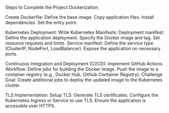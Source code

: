 Steps to Complete the Project
Dockerization:

Create Dockerfile:
Define the base image.
Copy application files.
Install dependencies.
Set the entry point.

Kubernetes Deployment:
Write Kubernetes Manifests:
Deployment manifest:
Define the application deployment.
Specify the Docker image and tag.
Set resource requests and limits.
Service manifest:
Define the service type (ClusterIP, NodePort, LoadBalancer).
Expose the application on necessary ports.

Continuous Integration and Deployment (CI/CD):
Implement GitHub Actions Workflow:
Define jobs for building the Docker image.
Push the image to a container registry (e.g., Docker Hub, GitHub Container Registry).
Challenge Goal: Create additional jobs to deploy the updated image to the Kubernetes cluster.

TLS Implementation:
   Setup TLS:
   Generate TLS certificates.
Configure the Kubernetes Ingress or Service to use TLS.
Ensure the application is accessible over HTTPS.
